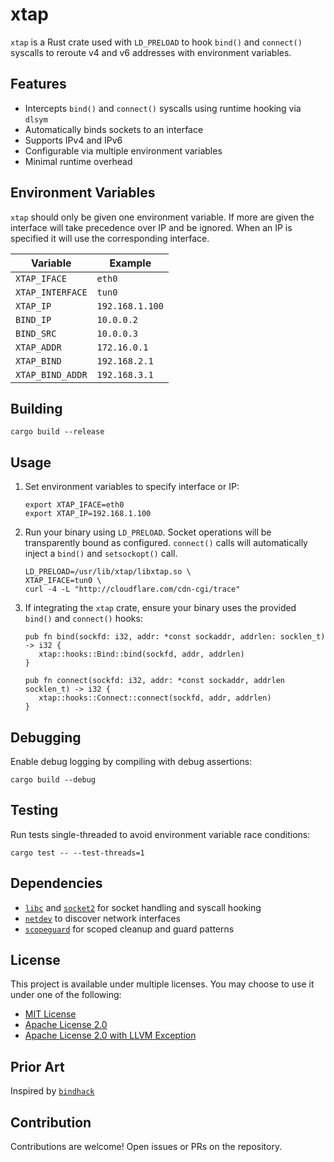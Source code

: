 # xtap

`xtap` is a Rust crate used with `LD_PRELOAD` to hook `bind()` and `connect()` syscalls to reroute v4 and v6 addresses with environment variables.

## Features

- Intercepts `bind()` and `connect()` syscalls using runtime hooking via `dlsym`
- Automatically binds sockets to an interface
- Supports IPv4 and IPv6
- Configurable via multiple environment variables
- Minimal runtime overhead

## Environment Variables

`xtap` should only be given one environment variable. If more are given the interface will take precedence over IP and be ignored. When an IP is specified it will use the corresponding interface.

| Variable         | Example          |
|------------------|------------------|
| `XTAP_IFACE`     | `eth0`           |
| `XTAP_INTERFACE` | `tun0`           |
| `XTAP_IP`        | `192.168.1.100`  |
| `BIND_IP`        | `10.0.0.2`       |
| `BIND_SRC`       | `10.0.0.3`       |
| `XTAP_ADDR`      | `172.16.0.1`     |
| `XTAP_BIND`      | `192.168.2.1`    |
| `XTAP_BIND_ADDR` | `192.168.3.1`    |

## Building

    cargo build --release

## Usage

1. Set environment variables to specify interface or IP:

   ```
   export XTAP_IFACE=eth0
   export XTAP_IP=192.168.1.100
   ```

2. Run your binary using `LD_PRELOAD`. Socket operations will be transparently bound as configured. `connect()` calls will automatically inject a `bind()` and `setsockopt()` call.
    ```
    LD_PRELOAD=/usr/lib/xtap/libxtap.so \
    XTAP_IFACE=tun0 \
    curl -4 -L "http://cloudflare.com/cdn-cgi/trace"
    ```

3. If integrating the `xtap` crate, ensure your binary uses the provided `bind()` and `connect()` hooks:

    ```
   pub fn bind(sockfd: i32, addr: *const sockaddr, addrlen: socklen_t) -> i32 {
       xtap::hooks::Bind::bind(sockfd, addr, addrlen)
   }

   pub fn connect(sockfd: i32, addr: *const sockaddr, addrlen socklen_t) -> i32 {
       xtap::hooks::Connect::connect(sockfd, addr, addrlen)
   }
    ```

## Debugging

Enable debug logging by compiling with debug assertions:

`cargo build --debug`

## Testing

Run tests single-threaded to avoid environment variable race conditions:

`cargo test -- --test-threads=1`

## Dependencies
- [`libc`](https://crates.io/crates/libc) and [`socket2`](https://crates.io/crates/socket2) for socket handling and syscall hooking
- [`netdev`](https://crates.io/crates/netdev) to discover network interfaces
- [`scopeguard`](https://crates.io/crates/scopeguard) for scoped cleanup and guard patterns

## License

This project is available under multiple licenses. You may choose to use it under one of the following:

- [MIT License](LICENSE-MIT)
- [Apache License 2.0](LICENSE-Apache)
- [Apache License 2.0 with LLVM Exception](LICENSE-Apache-2.0_WITH_LLVM-exception)

## Prior Art

Inspired by [`bindhack`](http://wari.mckay.com/~rm/bindhack.c.txt)

## Contribution

Contributions are welcome! Open issues or PRs on the repository.
